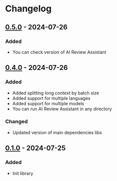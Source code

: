 # Changelog

## [0.5.0] - 2024-07-26
### Added
- You can check version of AI Review Assistant

## [0.4.0] - 2024-07-26
### Added
- Added splitting long context by batch size
- Added support for multiple languages
- Added support for multiple models
- You can run AI Review Assistant in any directory

### Changed
- Updated version of main dependencies libs

## [0.1.0] - 2024-07-25
### Added
- Init library

[Unreleased]: https://github.com/vvandriichuk/ai-review-assistant/compare/v0.5.0...HEAD
[0.5.0]: https://github.com/vvandriichuk/ai-review-assistant/compare/v0.4.0...v0.5.0
[0.4.0]: https://github.com/vvandriichuk/ai-review-assistant/compare/v0.1.0...v0.4.0
[0.1.0]: https://github.com/vvandriichuk/ai-review-assistant/releases/tag/v0.1.0
